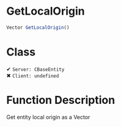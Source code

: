 # GetLocalOrigin
```js
Vector GetLocalOrigin()
```
# Class
✔ `Server: CBaseEntity`  
✖ `Client: undefined`  

# Function Description
Get entity local origin as a Vector
